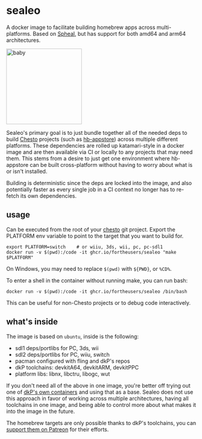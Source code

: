 # sealeo
A docker image to facilitate building homebrew apps across multi-platforms. Based on [Spheal](https://gitlab.com/4tu/spheal), but has support for both amd64 and arm64 architectures.

<img src="https://user-images.githubusercontent.com/2467473/186280808-80ce15d7-f6d7-454a-82cb-21226a598a31.png" alt="baby" width="200" />

Sealeo's primary goal is to just bundle together all of the needed deps to build [Chesto](https://github.com/fortheusers/chesto) projects (such as [hb-appstore](http://github.com/fortheusers/hb-appstore)) across multiple different platforms. These dependencies are rolled up katamari-style in a docker image and are then available via CI or locally to any projects that may need them. This stems from a desire to just get one environment where hb-appstore can be built cross-platform without having to worry about what is or isn't installed.

Building is deterministic since the deps are locked into the image, and also potentially faster as every single job in a CI context no longer has to re-fetch its own dependencies.

## usage
Can be executed from the root of your [chesto](https://github.com/fortheusers/chesto) git project. Export the PLATFORM env variable to point to the target that you want to build for.

```
export PLATFORM=switch    # or wiiu, 3ds, wii, pc, pc-sdl1
docker run -v $(pwd):/code -it ghcr.io/fortheusers/sealeo "make $PLATFORM"
```

On Windows, you may need to replace `$(pwd)` with `${PWD}`, or `%CD%`.

To enter a shell in the container without running make, you can run bash:
```
docker run -v $(pwd):/code -it ghcr.io/fortheusers/sealeo /bin/bash
```

This can be useful for non-Chesto projects or to debug code interactively.

## what's inside
The image is based on `ubuntu`, inside is the following:
- sdl1 deps/portlibs for PC, 3ds, wii
- sdl2 deps/portlibs for PC, wiiu, switch
- pacman configured with fling and dkP's repos
- dkP toolchains: devkitA64, devkitARM, devkitPPC
- platform libs: libnx, libctru, libogc, wut

If you don't need all of the above in one image, you're better off trying out one of [dkP's own containers](https://hub.docker.com/u/devkitpro/) and using that as a base. Sealeo does not use this approach in favor of working across multiple architectures, having all toolchains in one image, and being able to control more about what makes it into the image in the future.

The homebrew targets are only possible thanks to dkP's toolchains, you can [support them on Patreon](https://www.patreon.com/devkitPro) for their efforts.
